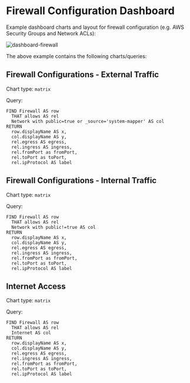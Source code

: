 # Firewall Configuration Dashboard

Example dashboard charts and layout for firewall configuration (e.g. AWS
Security Groups and Network ACLs):

![dashboard-firewall](../assets/dashboard-firewall.png)

The above example contains the following charts/queries:

## Firewall Configurations - External Traffic

Chart type: `matrix`

Query:

```j1ql
FIND Firewall AS row
  THAT allows AS rel
  Network with public=true or _source='system-mapper' AS col
RETURN
  row.displayName AS x,
  col.displayName AS y,
  rel.egress AS egress,
  rel.ingress AS ingress,
  rel.fromPort as fromPort,
  rel.toPort as toPort,
  rel.ipProtocol AS label
```

## Firewall Configurations - Internal Traffic

Chart type: `matrix`

Query:

```j1ql
FIND Firewall AS row
  THAT allows AS rel
  Network with public!=true AS col
RETURN
  row.displayName AS x,
  col.displayName AS y,
  rel.egress AS egress,
  rel.ingress AS ingress,
  rel.fromPort as fromPort,
  rel.toPort as toPort,
  rel.ipProtocol AS label
```

## Internet Access

Chart type: `matrix`

Query:

```j1ql
FIND Firewall AS row
  THAT allows AS rel
  Internet AS col
RETURN
  row.displayName AS x,
  col.displayName AS y,
  rel.egress AS egress,
  rel.ingress AS ingress,
  rel.fromPort as fromPort,
  rel.toPort as toPort,
  rel.ipProtocol AS label
```
